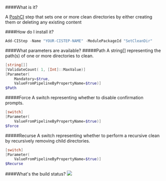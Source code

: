 ####What is it?

A [PoshCI](https://github.com/PoshCI/PoshCI) step that sets one or more clean directories by either creating them or deleting any existing content

####How do I install it?

```PowerShell
Add-CIStep -Name "YOUR-CISTEP-NAME" -ModulePackageId "SetCleanDir"
```

####What parameters are available?
#####Path
A string[] representing the path(s) of one or more directories to clean.
```PowerShell
[string[]]
[ValidateCount( 1, [Int]::MaxValue)]
[Parameter(
	Mandatory=$true,
	ValueFromPipelineByPropertyName=$true)]
$Path
```

#####Force
A switch representing whether to disable confirmation prompts.
```PowerShell
[switch]
[Parameter(
	ValueFromPipelineByPropertyName=$true)]
$Force
```

#####Recurse
A switch representing whether to perform a recursive clean by recursively removing child directories.
```PowerShell
[switch]
[Parameter(
	ValueFromPipelineByPropertyName=$true)]
$Recurse
```

####What's the build status?
![](https://ci.appveyor.com/api/projects/status/sye7k4oc83plnib3?svg=true)

